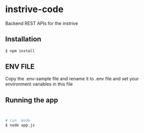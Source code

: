 # instrive-code
Backend REST APIs for the instrive

## Installation

```bash
$ npm install
```

## ENV FILE
Copy the .env-sample file and rename it to .env file and set your environment variables in this file
## Running the app

```bash


# run  mode
$ node app.js
```

